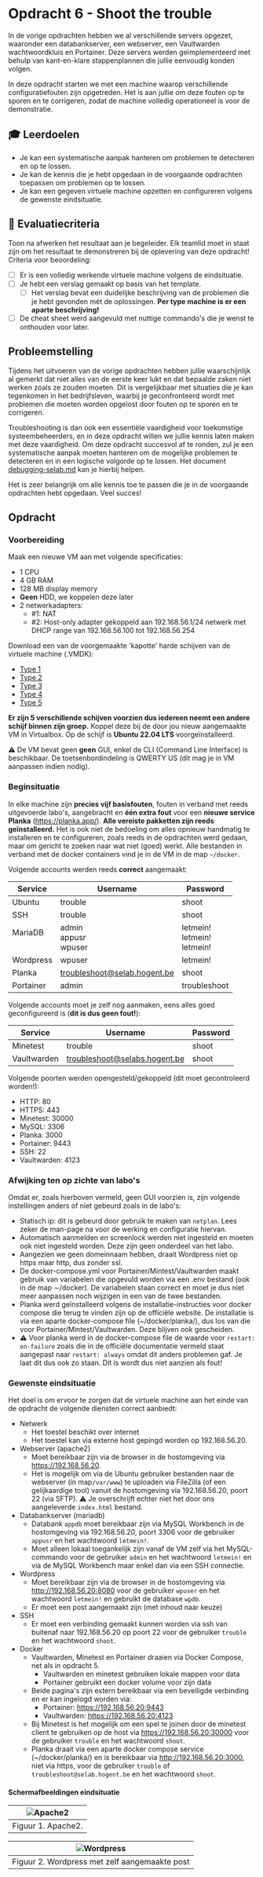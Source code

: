 # Opdracht 6 - Shoot the trouble

In de vorige opdrachten hebben we al verschillende servers opgezet, waaronder een databankserver, een webserver, een Vaultwarden wachtwoordkluis en Portainer. Deze servers werden geïmplementeerd met behulp van kant-en-klare stappenplannen die jullie eenvoudig konden volgen.

In deze opdracht starten we met een machine waarop verschillende configuratiefouten zijn opgetreden. Het is aan jullie om deze fouten op te sporen en te corrigeren, zodat de machine volledig operationeel is voor de demonstratie.

## :mortar_board: Leerdoelen

- Je kan een systematische aanpak hanteren om problemen te detecteren en op te lossen.
- Je kan de kennis die je hebt opgedaan in de voorgaande opdrachten toepassen om problemen op te lossen.
- Je kan een gegeven virtuele machine opzetten en configureren volgens de gewenste eindsituatie.

## :memo: Evaluatiecriteria

Toon na afwerken het resultaat aan je begeleider. Elk teamlid moet in staat zijn om het resultaat te demonstreren bij de oplevering van deze opdracht! Criteria voor beoordeling:

- [ ] Er is een volledig werkende virtuele machine volgens de eindsituatie.
- [ ] Je hebt een verslag gemaakt op basis van het template.
  - [ ] Het verslag bevat een duidelijke beschrijving van de problemen die je hebt gevonden mét de oplossingen. **Per type machine is er een aparte beschrijving!**
- [ ] De cheat sheet werd aangevuld met nuttige commando's die je wenst te onthouden voor later.

## Probleemstelling

Tijdens het uitvoeren van de vorige opdrachten hebben jullie waarschijnlijk al gemerkt dat niet alles van de eerste keer lukt en dat bepaalde zaken niet werken zoals ze zouden moeten. Dit is vergelijkbaar met situaties die je kan tegenkomen in het bedrijfsleven, waarbij je geconfronteerd wordt met problemen die moeten worden opgelost door fouten op te sporen en te corrigeren.

Troubleshooting is dan ook een essentiële vaardigheid voor toekomstige systeembeheerders, en in deze opdracht willen we jullie kennis laten maken met deze vaardigheid. Om deze opdracht succesvol af te ronden, zul je een systematische aanpak moeten hanteren om de mogelijke problemen te detecteren en in een logische volgorde op te lossen. Het document [debugging-selab.md](../cheat-sheets/debugging-selab.md) kan je hierbij helpen.

Het is zeer belangrijk om alle kennis toe te passen die je in de voorgaande opdrachten hebt opgedaan. Veel succes!

## Opdracht

### Voorbereiding

Maak een nieuwe VM aan met volgende specificaties:

- 1 CPU
- 4 GB RAM
- 128 MB display memory
- **Geen** HDD, we koppelen deze later
- 2 netwerkadapters:
  - #1: NAT
  - #2: Host-only adapter gekoppeld aan 192.168.56.1/24 netwerk met DHCP range van 192.168.56.100 tot 192.168.56.254

Download een van de voorgemaakte 'kapotte' harde schijven van de virtuele machine (.VMDK):

- [Type 1](https://hogent.sharepoint.com/:u:/s/DepartementDIT/EeslQCjABdBKv-0KrRomttgBjxf_lbu-af4xP0S7T9qZ8Q?e=MPaeJe)
- [Type 2](https://hogent.sharepoint.com/:u:/s/DepartementDIT/ETwntn_Fy9pHuv3FXeClDroBxBxB0YOw6xTdZWkAF7fHeQ?e=tgfFbC)
- [Type 3](https://hogent.sharepoint.com/:u:/s/DepartementDIT/EY9R23iC00JHpUrEGz4gV2kBETdGdvYioF5pLQ8dYaM_5w?e=I6wlRS)
- [Type 4](https://hogent.sharepoint.com/:u:/s/DepartementDIT/EbY51tu1QOhDnh_AnU4TIGEBBlOiOTXMrwgXTtSq0ln5jw?e=ABAFYM)
- [Type 5](https://hogent.sharepoint.com/:u:/s/DepartementDIT/EY2MJ4hQbBdGvFWZ4izc3DMBitMzSNGX7by1sfv14Yo0hQ?e=wrlYVf)

**Er zijn 5 verschillende schijven voorzien dus iedereen neemt een andere schijf
binnen zijn groep.** Koppel deze bij de door jou nieuw aangemaakte VM in Virtualbox. Op de schijf is **Ubuntu 22.04 LTS** voorgeïnstalleerd.

:warning: De VM bevat geen **geen** GUI, enkel de CLI (Command Line Interface) is beschikbaar. De toetsenbordindeling is QWERTY US (dit mag je in VM aanpassen indien nodig).

### Beginsituatie

In elke machine zijn **precies vijf basisfouten**, fouten in verband met reeds uitgevoerde labo's, aangebracht en **één extra fout** voor een **nieuwe service Planka** (<https://planka.app/>). **Alle vereiste pakketten zijn reeds geïnstalleerd.** Het is ook niet de bedoeling om alles opnieuw handmatig te installeren en te configureren, zoals reeds in de opdrachten werd gedaan, maar om gericht te zoeken naar wat niet (goed) werkt. Alle bestanden in verband met de docker containers vind je in de VM in de map `~/docker`.

Volgende accounts werden reeds **correct** aangemaakt:

| Service             | Username                       | Password                             |
| ------------------- | ------------------------------ | ------------------------------------ |
| Ubuntu              | trouble                        | shoot                                |
| SSH                 | trouble                        | shoot                                |
| MariaDB<br /><br /> | admin<br />appusr<br />wpuser  | letmein!<br />letmein!<br />letmein! |
| Wordpress           | wpuser                         | letmein!                             |
| Planka              | <troubleshoot@selab.hogent.be> | shoot                                |
| Portainer           | admin                          | troubleshoot                         |

Volgende accounts moet je zelf nog aanmaken, eens alles goed geconfigureerd is (**dit is dus geen fout!**):

| Service     | Username                        | Password |
| ----------- | ------------------------------- | -------- |
| Minetest    | trouble                         | shoot    |
| Vaultwarden | <troubleshoot@selabs.hogent.be> | shoot    |

Volgende poorten werden opengesteld/gekoppeld (dit moet gecontroleerd worden!):

- HTTP: 80
- HTTPS: 443
- Minetest: 30000
- MySQL: 3306
- Planka: 3000
- Portainer: 9443
- SSH: 22
- Vaultwarden: 4123

### Afwijking ten op zichte van labo's

Omdat er, zoals hierboven vermeld, geen GUI voorzien is, zijn volgende instellingen anders of niet gebeurd zoals in de labo's:

- Statisch ip: dit is gebeurd door gebruik te maken van `netplan`. Lees zeker de man-page na voor de werking en configuratie hiervan.
- Automatisch aanmelden en screenlock werden niet ingesteld en moeten ook niet ingesteld worden. Deze zijn geen onderdeel van het labo.
- Aangezien we geen domeinnaam hebben, draait Wordpress niet op https maar http, dus zonder ssl.
- De docker-compose.yml voor Portainer/Mintest/Vaultwarden maakt gebruik van variabelen die opgevuld worden via een .env bestand (ook in de map ∼/docker). De variabelen staan correct en moet je dus niet meer aanpassen noch wijzigen in een van de twee bestanden.
- Planka werd geïnstalleerd volgens de installatie-instructies voor docker compose die terug te vinden zijn op de officiële website. De installatie is via een aparte docker-compose file (~/docker/planka/), dus los van die voor Portainer/Mintest/Vaultwarden. Deze blijven ook gescheiden.
- :warning: Voor planka werd in de docker-compose file de waarde voor `restart: on-failure` zoals die in de officiële documentatie vermeld staat aangepast naar `restart: always` omdat dit anders problemen gaf. Je laat dit dus ook zo staan. Dit is wordt dus niet aanzien als fout!

### Gewenste eindsituatie

Het doel is om ervoor te zorgen dat de virtuele machine aan het einde van de opdracht de volgende diensten correct aanbiedt:

- Netwerk
  - Het toestel beschikt over internet
  - Het toestel kan via externe host gepingd worden op 192.168.56.20.
- Webserver (apache2)
  - Moet bereikbaar zijn via de browser in de hostomgeving via <https://192.168.56.20>.
  - Het is mogelijk om via de Ubuntu gebruiker bestanden naar de webserver (in map`/var/www`) te uploaden via FileZilla (of een gelijkaardige tool) vanuit de hostomgeving via 192.168.56.20, poort 22 (via SFTP). ⚠️ Je overschrijft echter niet het door ons aangeleverde `index.html` bestand.
- Databankserver (mariadb)
  - Databank `appdb` moet bereikbaar zijn via MySQL Workbench in de hostomgeving via 192.168.56.20, poort 3306 voor de gebruiker `appusr` en het wachtwoord `letmein!`.
  - Moet alleen lokaal toegankelijk zijn vanaf de VM zelf via het MySQL-commando voor de gebruiker `admin` en het wachtwoord `letmein!` en via de MySQL Workbench maar enkel dan via een SSH connectie.
- Wordpress
  - Moet bereikbaar zijn via de browser in de hostomgeving via <http://192.168.56.20:8080> voor de gebruiker `wpuser` en het wachtwoord `letmein!` en gebruikt de database `wpdb`.
  - Er moet een post aangemaakt zijn (met inhoud naar keuze)
- SSH
  - Er moet een verbinding gemaakt kunnen worden via ssh van buitenaf naar 192.168.56.20 op poort 22 voor de gebruiker `trouble` en het wachtwoord `shoot`.
- Docker
  - Vaultwarden, Minetest en Portainer draaien via Docker Compose, net als in opdracht 5.
    - Vaultwarden en minetest gebruiken lokale mappen voor data
    - Portainer gebruikt een docker volume voor zijn data
  - Beide pagina's zijn extern bereikbaar via een beveiligde verbinding en er kan ingelogd worden via:
    - Portainer: <https://192.168.56.20:9443>
    - Vaultwarden: <https://192.168.56.20:4123>
  - Bij Minetest is het mogelijk om een spel te joinen door de minetest client te gebruiken op de host via <https://192.168.56.20:30000> voor de gebruiker `trouble` en het wachtwoord `shoot`.
  - Planka draait via een aparte docker compose service (~/docker/planka/) en is bereikbaar via <http://192.168.56.20:3000>, niet via https, voor de gebruiker `trouble` of `troubleshoot@selab.hogent.be` en het wachtwoord `shoot`.

#### Schermafbeeldingen eindsituatie

| ![Apache2](./img/troubleshoot/troubleshoot_apache.png) |
| :----------------------------------------------------: |
|                   Figuur 1. Apache2.                   |

| ![Wordpress](./img/troubleshoot/troubleshoot_wordpress.png) |
| :---------------------------------------------------------: |
|        Figuur 2. Wordpress met zelf aangemaakte post        |
